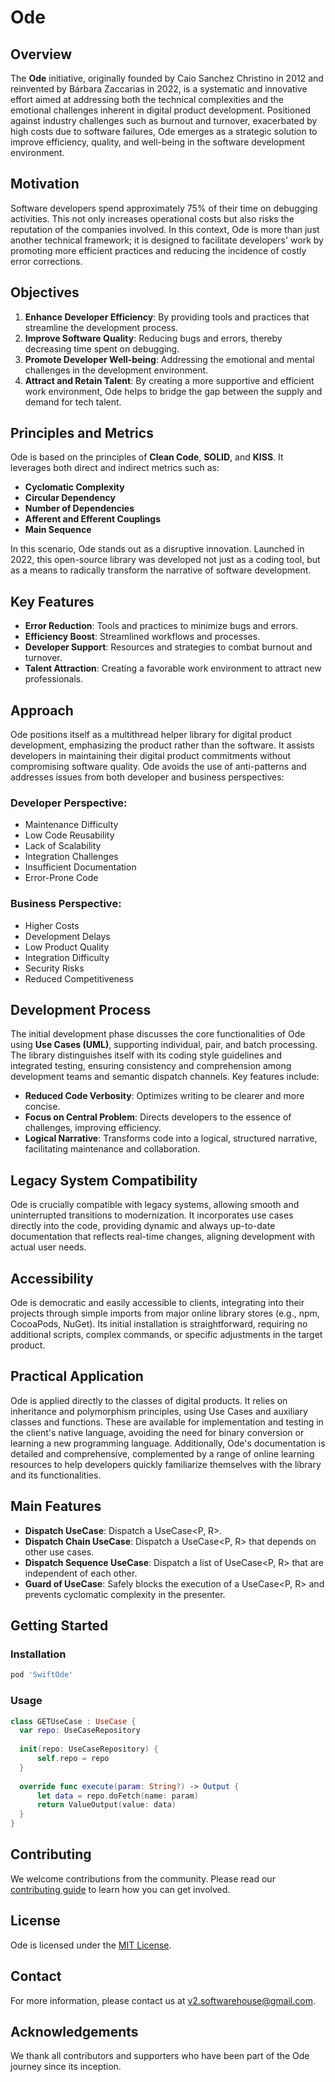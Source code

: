 # Ode

## Overview

The **Ode** initiative, originally founded by Caio Sanchez Christino in 2012 and reinvented by Bárbara Zaccarias in 2022, is a systematic and innovative effort aimed at addressing both the technical complexities and the emotional challenges inherent in digital product development. Positioned against industry challenges such as burnout and turnover, exacerbated by high costs due to software failures, Ode emerges as a strategic solution to improve efficiency, quality, and well-being in the software development environment.

## Motivation

Software developers spend approximately 75% of their time on debugging activities. This not only increases operational costs but also risks the reputation of the companies involved. In this context, Ode is more than just another technical framework; it is designed to facilitate developers' work by promoting more efficient practices and reducing the incidence of costly error corrections.

## Objectives

1. **Enhance Developer Efficiency**: By providing tools and practices that streamline the development process.
2. **Improve Software Quality**: Reducing bugs and errors, thereby decreasing time spent on debugging.
3. **Promote Developer Well-being**: Addressing the emotional and mental challenges in the development environment.
4. **Attract and Retain Talent**: By creating a more supportive and efficient work environment, Ode helps to bridge the gap between the supply and demand for tech talent.

## Principles and Metrics

Ode is based on the principles of **Clean Code**, **SOLID**, and **KISS**. It leverages both direct and indirect metrics such as:

- **Cyclomatic Complexity**
- **Circular Dependency**
- **Number of Dependencies**
- **Afferent and Efferent Couplings**
- **Main Sequence**

In this scenario, Ode stands out as a disruptive innovation. Launched in 2022, this open-source library was developed not just as a coding tool, but as a means to radically transform the narrative of software development.

## Key Features

- **Error Reduction**: Tools and practices to minimize bugs and errors.
- **Efficiency Boost**: Streamlined workflows and processes.
- **Developer Support**: Resources and strategies to combat burnout and turnover.
- **Talent Attraction**: Creating a favorable work environment to attract new professionals.

## Approach

Ode positions itself as a multithread helper library for digital product development, emphasizing the product rather than the software. It assists developers in maintaining their digital product commitments without compromising software quality. Ode avoids the use of anti-patterns and addresses issues from both developer and business perspectives:

### Developer Perspective:
- Maintenance Difficulty
- Low Code Reusability
- Lack of Scalability
- Integration Challenges
- Insufficient Documentation
- Error-Prone Code

### Business Perspective:
- Higher Costs
- Development Delays
- Low Product Quality
- Integration Difficulty
- Security Risks
- Reduced Competitiveness

## Development Process

The initial development phase discusses the core functionalities of Ode using **Use Cases (UML)**, supporting individual, pair, and batch processing. The library distinguishes itself with its coding style guidelines and integrated testing, ensuring consistency and comprehension among development teams and semantic dispatch channels. Key features include:

- **Reduced Code Verbosity**: Optimizes writing to be clearer and more concise.
- **Focus on Central Problem**: Directs developers to the essence of challenges, improving efficiency.
- **Logical Narrative**: Transforms code into a logical, structured narrative, facilitating maintenance and collaboration.

## Legacy System Compatibility

Ode is crucially compatible with legacy systems, allowing smooth and uninterrupted transitions to modernization. It incorporates use cases directly into the code, providing dynamic and always up-to-date documentation that reflects real-time changes, aligning development with actual user needs.

## Accessibility

Ode is democratic and easily accessible to clients, integrating into their projects through simple imports from major online library stores (e.g., npm, CocoaPods, NuGet). Its initial installation is straightforward, requiring no additional scripts, complex commands, or specific adjustments in the target product.

## Practical Application

Ode is applied directly to the classes of digital products. It relies on inheritance and polymorphism principles, using Use Cases and auxiliary classes and functions. These are available for implementation and testing in the client's native language, avoiding the need for binary conversion or learning a new programming language. Additionally, Ode's documentation is detailed and comprehensive, complemented by a range of online learning resources to help developers quickly familiarize themselves with the library and its functionalities.

## Main Features

- **Dispatch UseCase**: Dispatch a UseCase<P, R>.
- **Dispatch Chain UseCase**: Dispatch a UseCase<P, R> that depends on other use cases.
- **Dispatch Sequence UseCase**: Dispatch a list of UseCase<P, R> that are independent of each other.
- **Guard of UseCase**: Safely blocks the execution of a UseCase<P, R> and prevents cyclomatic complexity in the presenter.

## Getting Started

### Installation

```bash
pod 'SwiftOde'

```

### Usage

```swift
class GETUseCase : UseCase {
  var repo: UseCaseRepository
  
  init(repo: UseCaseRepository) {
      self.repo = repo
  }
  
  override func execute(param: String?) -> Output {
      let data = repo.doFetch(name: param)
      return ValueOutput(value: data)
  }
}

```

## Contributing

We welcome contributions from the community. Please read our [contributing guide](CONTRIBUTING.md) to learn how you can get involved.

## License

Ode is licensed under the [MIT License](LICENSE).

## Contact

For more information, please contact us at v2.softwarehouse@gmail.com.

## Acknowledgements

We thank all contributors and supporters who have been part of the Ode journey since its inception.
